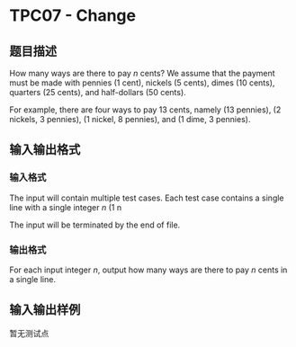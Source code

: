 # TPC07 - Change

## 题目描述

How many ways are there to pay _n_ cents? We assume that the payment must be made with pennies (1 cent), nickels (5 cents), dimes (10 cents), quarters (25 cents), and half-dollars (50 cents).

For example, there are four ways to pay 13 cents, namely (13 pennies), (2 nickels, 3 pennies), (1 nickel, 8 pennies), and (1 dime, 3 pennies).

## 输入输出格式

### 输入格式

The input will contain multiple test cases. Each test case contains a single line with a single integer _n_ (1 n

The input will be terminated by the end of file.

### 输出格式

For each input integer _n_, output how many ways are there to pay _n_ cents in a single line.

## 输入输出样例

暂无测试点

